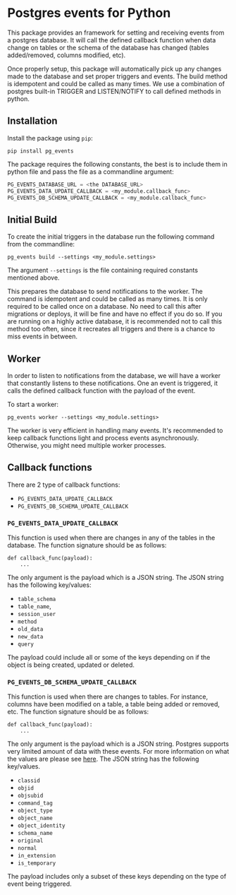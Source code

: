 # Postgres events for Python

This package provides an framework for setting and receiving events from a postgres database. It will call the defined callback function when data change on tables or the schema of the database has changed (tables added/removed, columns modified, etc).

Once properly setup, this package will automatically pick up any changes made to the database and set proper triggers and events. The build method is idempotent and could be called as many times. We use a combination of postgres built-in TRIGGER and LISTEN/NOTIFY to call defined methods in python.

## Installation

Install the package using `pip`:

```
pip install pg_events
```

The package requires the following constants, the best is to include them in python file and pass the file as a commandline argument:

```python
PG_EVENTS_DATABASE_URL = <the DATABASE_URL>
PG_EVENTS_DATA_UPDATE_CALLBACK = <my_module.callback_func>
PG_EVENTS_DB_SCHEMA_UPDATE_CALLBACK = <my_module.callback_func>
```

## Initial Build

To create the initial triggers in the database run the following command from the commandline:

```
pg_events build --settings <my_module.settings>
```

The argument `--settings` is the file containing required constants mentioned above.

This prepares the database to send notifications to the worker. The command is idempotent and could be called as many times.
It is only required to be called once on a database. No need to call this after migrations or deploys, it will be fine and have no effect if you do so.
If you are running on a highly active database, it is recommended not to call this method too often, since it recreates all triggers and there is a chance to miss events in between.

## Worker

In order to listen to notifications from the database, we will have a worker that constantly listens to these notifications. One an event is triggered, it calls the defined callback function with the payload of the event.

To start a worker:

```
pg_events worker --settings <my_module.settings>
```

The worker is very efficient in handling many events. It's recommended to keep callback functions light and process events asynchronously. Otherwise, you might need multiple worker processes.

## Callback functions

There are 2 type of callback functions:

- `PG_EVENTS_DATA_UPDATE_CALLBACK`
- `PG_EVENTS_DB_SCHEMA_UPDATE_CALLBACK`

### `PG_EVENTS_DATA_UPDATE_CALLBACK`

This function is used when there are changes in any of the tables in the database. The function signature should be as follows:

```
def callback_func(payload):
    ...
```

The only argument is the payload which is a JSON string. The JSON string has the following key/values:

- `table_schema`
- `table_name`,
- `session_user`
- `method`
- `old_data`
- `new_data`
- `query`

The payload could include all or some of the keys depending on if the object is being created, updated or deleted.


### `PG_EVENTS_DB_SCHEMA_UPDATE_CALLBACK`

This function is used when there are changes to tables. For instance, columns have been modified on a table, a table being added or removed, etc. The function signature should be as follows:

```
def callback_func(payload):
    ...
```

The only argument is the payload which is a JSON string. Postgres supports very limited amount of data with these events. For more information on what the values are please see [here](https://www.postgresql.org/docs/9.5/static/functions-event-triggers.html). The JSON string has the following key/values.

- `classid`
- `objid`
- `objsubid`
- `command_tag`
- `object_type`
- `object_name`
- `object_identity`
- `schema_name`
- `original`
- `normal`
- `in_extension`
- `is_temporary`

The payload includes only a subset of these keys depending on the type of event being triggered.

